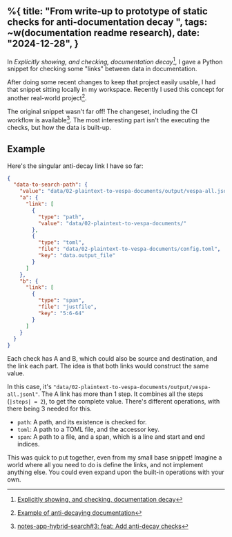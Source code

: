 %{
    title: "From write-up to prototype of static checks for anti-documentation decay ",
    tags: ~w(documentation readme research),
    date: "2024-12-28",
}
---
In _Explicitly showing, and checking, documentation decay_[^1], I gave a Python snippet for checking some "links" between data in documentation.

After doing some recent changes to keep that project easily usable, I had that snippet sitting locally in my workspace. Recently I used this concept for another real-world project[^3].

The original snippet wasn't far off! The changeset, including the CI workflow is available[^2]. The most interesting part isn't the executing the checks, but how the data is built-up.

## Example

Here's the singular anti-decay link I have so far:

```json
{
  "data-to-search-path": {
    "value": "data/02-plaintext-to-vespa-documents/output/vespa-all.jsonl",
    "a": {
      "link": [
        {
          "type": "path",
          "value": "data/02-plaintext-to-vespa-documents/"
        },
        {
          "type": "toml",
          "file": "data/02-plaintext-to-vespa-documents/config.toml",
          "key": "data.output_file"
        }
      ]
    },
    "b": {
      "link": [
        {
          "type": "span",
          "file": "justfile",
          "key": "5:6-64"
        }
      ]
    }
  }
}
```

Each check has A and B, which could also be source and destination, and the link each part. The idea is that both links would construct the same value.

In this case, it's `"data/02-plaintext-to-vespa-documents/output/vespa-all.jsonl"`. The A link has more than 1 step. It combines all the steps (`|steps| = 2`), to get the complete value. There's different operations, with there being 3 needed for this.

- `path`: A path, and its existence is checked for.
- `toml`: A path to a TOML file, and the accessor key.
- `span`: A path to a file, and a span, which is a line and start and end indices.

This was quick to put together, even from my small base snippet! Imagine a world where all you need to do is define the links, and not implement anything else. You could even expand upon the built-in operations with your own.

[^1]: [Explicitly showing, and checking, documentation decay](explicitly-showing-and-checking-documentation-decay)
[^2]: [notes-app-hybrid-search#3: feat: Add anti-decay checks](https://github.com/jesse-c/notes-app-hybrid-search/pull/3)
[^3]: [Example of anti-decaying documentation](example-of-anti-decaying-documentation)

